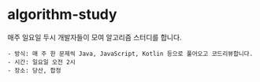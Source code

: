 # algorithm-study
매주 일요일 두시 개발자들이 모여 알고리즘 스터디를 합니다.


    - 방식: 매 주 한 문제씩 Java, JavaScript, Kotlin 등으로 풀어오고 코드리뷰합니다.
    - 시간: 일요일 오전 2시
    - 장소: 당산, 합정

